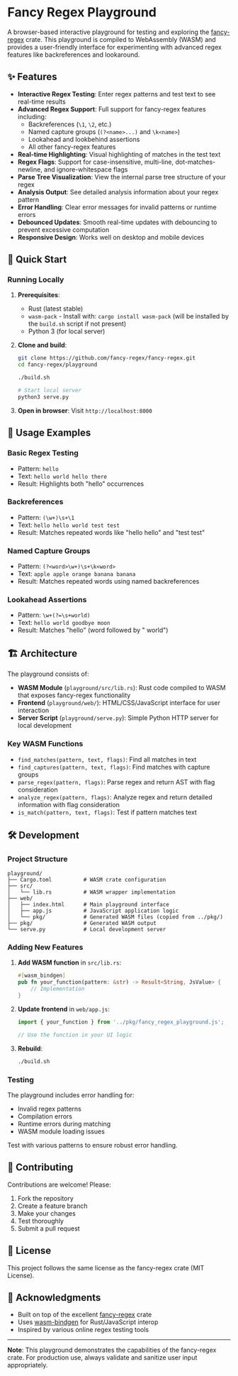 # Fancy Regex Playground

A browser-based interactive playground for testing and exploring the [fancy-regex](https://github.com/fancy-regex/fancy-regex) crate. This playground is compiled to WebAssembly (WASM) and provides a user-friendly interface for experimenting with advanced regex features like backreferences and lookaround.

## ✨ Features

- **Interactive Regex Testing**: Enter regex patterns and test text to see real-time results
- **Advanced Regex Support**: Full support for fancy-regex features including:
  - Backreferences (`\1`, `\2`, etc.)
  - Named capture groups (`(?<name>...)` and `\k<name>`)
  - Lookahead and lookbehind assertions
  - All other fancy-regex features
- **Real-time Highlighting**: Visual highlighting of matches in the test text
- **Regex Flags**: Support for case-insensitive, multi-line, dot-matches-newline, and ignore-whitespace flags
- **Parse Tree Visualization**: View the internal parse tree structure of your regex
- **Analysis Output**: See detailed analysis information about your regex pattern
- **Error Handling**: Clear error messages for invalid patterns or runtime errors
- **Debounced Updates**: Smooth real-time updates with debouncing to prevent excessive computation
- **Responsive Design**: Works well on desktop and mobile devices

## 🚀 Quick Start

### Running Locally

1. **Prerequisites**: 
   - Rust (latest stable)
   - `wasm-pack` - Install with: `cargo install wasm-pack`
     (will be installed by the `build.sh` script if not present)
   - Python 3 (for local server)

2. **Clone and build**:
   ```bash
   git clone https://github.com/fancy-regex/fancy-regex.git
   cd fancy-regex/playground
   
   ./build.sh
   
   # Start local server
   python3 serve.py
   ```

3. **Open in browser**: Visit `http://localhost:8000`


## 🎯 Usage Examples

### Basic Regex Testing
- Pattern: `hello`
- Text: `hello world hello there`
- Result: Highlights both "hello" occurrences

### Backreferences
- Pattern: `(\w+)\s+\1`
- Text: `hello hello world test test`
- Result: Matches repeated words like "hello hello" and "test test"

### Named Capture Groups
- Pattern: `(?<word>\w+)\s+\k<word>`
- Text: `apple apple orange banana banana`
- Result: Matches repeated words using named backreferences

### Lookahead Assertions
- Pattern: `\w+(?=\s+world)`
- Text: `hello world goodbye moon`
- Result: Matches "hello" (word followed by " world")

## 🏗️ Architecture

The playground consists of:

- **WASM Module** (`playground/src/lib.rs`): Rust code compiled to WASM that exposes fancy-regex functionality
- **Frontend** (`playground/web/`): HTML/CSS/JavaScript interface for user interaction
- **Server Script** (`playground/serve.py`): Simple Python HTTP server for local development

### Key WASM Functions

- `find_matches(pattern, text, flags)`: Find all matches in text
- `find_captures(pattern, text, flags)`: Find matches with capture groups  
- `parse_regex(pattern, flags)`: Parse regex and return AST with flag consideration
- `analyze_regex(pattern, flags)`: Analyze regex and return detailed information with flag consideration
- `is_match(pattern, text, flags)`: Test if pattern matches text

## 🛠️ Development

### Project Structure
```
playground/
├── Cargo.toml          # WASM crate configuration
├── src/
│   └── lib.rs          # WASM wrapper implementation
├── web/
│   ├── index.html      # Main playground interface
│   ├── app.js          # JavaScript application logic
│   └── pkg/            # Generated WASM files (copied from ../pkg/)
├── pkg/                # Generated WASM output
└── serve.py            # Local development server
```

### Adding New Features

1. **Add WASM function** in `src/lib.rs`:
   ```rust
   #[wasm_bindgen]
   pub fn your_function(pattern: &str) -> Result<String, JsValue> {
       // Implementation
   }
   ```

2. **Update frontend** in `web/app.js`:
   ```javascript
   import { your_function } from '../pkg/fancy_regex_playground.js';
   
   // Use the function in your UI logic
   ```

3. **Rebuild**:
   ```bash
   ./build.sh
   ```

### Testing

The playground includes error handling for:
- Invalid regex patterns
- Compilation errors
- Runtime errors during matching
- WASM module loading issues

Test with various patterns to ensure robust error handling.

## 🤝 Contributing

Contributions are welcome! Please:

1. Fork the repository
2. Create a feature branch
3. Make your changes
4. Test thoroughly
5. Submit a pull request

## 📄 License

This project follows the same license as the fancy-regex crate (MIT License).

## 🙏 Acknowledgments

- Built on top of the excellent [fancy-regex](https://github.com/fancy-regex/fancy-regex) crate
- Uses [wasm-bindgen](https://github.com/rustwasm/wasm-bindgen) for Rust/JavaScript interop
- Inspired by various online regex testing tools

---

**Note**: This playground demonstrates the capabilities of the fancy-regex crate. For production use, always validate and sanitize user input appropriately.
